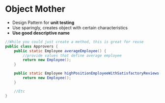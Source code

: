 # Object Mother

- Design Pattern for **unit testing**
- Use sparingly, creates object with certain characteristics
- **Use good descriptive name**

```java
//While you could just create a method, this is great for reuse
public class Approvers {
    public static Employee averageEmployee() {
        //provide values that define average employee
        return new Employee();
    }

    public static Employee highPositionEmployeeWithSatisfactoryReviews() {
        return new Employee();
    }

    //Etc
}
```
